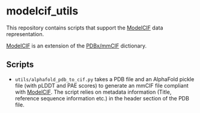 # modelcif_utils

This repository contains scripts that support the [ModelCIF](https://github.com/ihmwg/ModelCIF) 
data representation. 

[ModelCIF](https://github.com/ihmwg/ModelCIF) is an extension of the [PDBx/mmCIF](http://mmcif.wwpdb.org) 
dictionary. 

## Scripts
 - `utils/alphafold_pdb_to_cif.py` takes a PDB file and an AlphaFold pickle file (with pLDDT and PAE scores) to
   generate an mmCIF file compliant with [ModelCIF](https://github.com/ihmwg/ModelCIF). The script relies
   on metadata information (Title, reference sequence information etc.) in the header section of the PDB file. 
